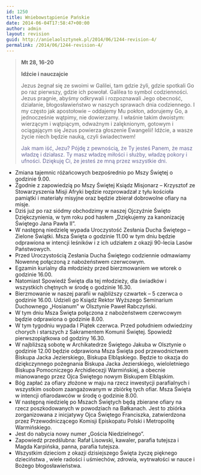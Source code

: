 ```yaml
---
id: 1250
title: Wniebowstąpienie Pańskie
date: 2014-06-04T17:58:47+00:00
author: admin
layout: revision
guid: http://anielaolsztynek.pl/2014/06/1244-revision-4/
permalink: /2014/06/1244-revision-4/
---
```

> **Mt 28, 16-20**
> 
> **Idźcie i nauczajcie**
> 
> Jezus żegnał się ze swoimi w Galilei, tam gdzie żyli, gdzie spotkali Go po raz pierwszy, gdzie ich powołał. Galilea to symbol codzienności. Jezus pragnie, abyśmy odkrywali i rozpoznawali Jego obecność, działanie, błogosławieństwo w naszych sprawach dnia codziennego. I my często jak apostołowie &#8211; oddajemy Mu pokłon, adorujemy Go, a jednocześnie wątpimy, nie dowierzamy. I właśnie takim dwoistym: wierzącym i wątpiącym, odważnym i zalęknionym, gotowym i ociągającym się Jezus powierza głoszenie Ewangelii! Idźcie, a wasze życie niech będzie nauką, czyli świadectwem!
> 
> <span style="color: #666699;">Jak mam iść, Jezu? Pójdę z pewnością, że Ty jesteś Panem, że masz władzę i działasz. Ty masz władzę miłości i służby, władzę pokory i ufności. Dziękuję Ci, że jesteś ze mną przez wszystkie dni.</span>

  * Zmiana tajemnic różańcowych bezpośrednio po Mszy Świętej o godzinie 9.00.
  * Zgodnie z zapowiedzią po Mszy Świętej Ksiądz Misjonarz &#8211; Krzysztof ze Stowarzyszenia Misji Afryki będzie rozprowadzał z tyłu kościoła pamiątki i materiały misyjne oraz będzie zbierał dobrowolne ofiary na misje.
  * Dziś już po raz siódmy obchodzimy w naszej Ojczyźnie Święto Dziękczynienia, w tym roku pod hasłem &#8222;Dziękujemy za kanonizację Świętego Jana Pawła II&#8221;.
  * W następną niedzielę wypada Uroczystość Zesłania Ducha Świętego &#8211; Zielone Świątki. Msza Święta o godzinie 11.00 w tym dniu będzie odprawiona w intencji leśników i z ich udziałem z okazji 90-lecia Lasów Państwowych.
  * Przed Uroczystością Zesłania Ducha Świętego codziennie odmawiamy Nowennę połączoną z nabożeństwem czerwcowym.
  * Egzamin kurialny dla młodzieży przed bierzmowaniem we wtorek o godzinie 16.00.
  * Natomiast Spowiedź Święta dla tej młodzieży, dla świadków i wszystkich chętnych w środę o godzinie 16.30.
  * Bierzmowanie w naszej parafii w najbliższy czwartek &#8211; 5 czerwca o godzinie 16.00. Udzieli go Ksiądz Rektor Wyższego Seminarium Duchownego &#8222;Hosianum&#8221; w Olsztynie Paweł Rabczyński.
  * W tym dniu Msza Święta połączona z nabożeństwem czerwcowym będzie odprawiona o godzinie 8.00.
  * W tym tygodniu wypada I Piątek czerwca. Przed południem odwiedziny chorych i starszych z Sakramentem Komunii Świętej. Spowiedź pierwszopiątkowa od godziny 16.30.
  * W najbliższą sobotę w Archikatedrze Świętego Jakuba w Olsztynie o godzinie 12.00 będzie odprawiona Msza Święta pod przewodnictwem Biskupa Jacka Jezierskiego, Biskupa Elbląskiego. Będzie to okazja do dziękczynnego pożegnania Biskupa Jacka Jezierskiego, wieloletniego Biskupa Pomocniczego Archidiecezji Warmińskiej, a obecnie mianowanego przez Ojca Świętego nowym Biskupem Elbląskim.
  * Bóg zapłać za ofiary złożone w maju na rzecz inwestycji parafialnych i wszystkim osobom zaangażowanym w zbiórkę tych ofiar. Msza Święta w intencji ofiarodawców w środę o godzinie 8.00.
  * W następną niedzielę po Mszach Świętych będą zbierane ofiary na rzecz poszkodowanych w powodziach na Bałkanach. Jest to zbiórka zorganizowana z inicjatywy Ojca Świętego Franciszka, zatwierdzona przez Przewodniczącego Komisji Episkopatu Polski i Metropolitę Warmińskiego.
  * Jest do nabycia nowy numer &#8222;Gościa Niedzielnego&#8221;.
  * Zapowiedź przedślubna: Rafał Lisowski, kawaler, parafia tutejsza i Magda Karpińska, panna, parafia tutejsza.
  * Wszystkim dzieciom z okazji dzisiejszego Święta życzę pięknego dzieciństwa , wiele radości i uśmiechów, zdrowia, wytrwałości w nauce i Bożego błogosławieństwa.